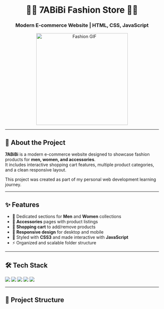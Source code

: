 <h1 align="center">👗👜 7ABiBi Fashion Store 🛒👟</h1>
<h3 align="center">Modern E-commerce Website | HTML, CSS, JavaScript</h3>

<p align="center">
  <img src="https://media.giphy.com/media/3o7aD2saalBwwftBIY/giphy.gif" width="300" alt="Fashion GIF"/>
</p>

---

## 📖 About the Project
**7ABiBi** is a modern e-commerce website designed to showcase fashion products for **men, women, and accessories**.  
It includes interactive shopping cart features, multiple product categories, and a clean responsive layout.  

This project was created as part of my personal web development learning journey.

---

## ✨ Features
- 🧥 Dedicated sections for **Men** and **Women** collections  
- 🎒 **Accessories** pages with product listings  
- 🛒 **Shopping cart** to add/remove products  
- 📱 **Responsive design** for desktop and mobile  
- 🎨 Styled with **CSS3** and made interactive with **JavaScript**  
- ⚡ Organized and scalable folder structure  

---

## 🛠️ Tech Stack
<p align="left">
  <img src="https://img.shields.io/badge/HTML5-E34F26?style=for-the-badge&logo=html5&logoColor=white"/>
  <img src="https://img.shields.io/badge/CSS3-1572B6?style=for-the-badge&logo=css3&logoColor=white"/>
  <img src="https://img.shields.io/badge/JavaScript-F7DF1E?style=for-the-badge&logo=javascript&logoColor=black"/>
  <img src="https://img.shields.io/badge/Bootstrap-563D7C?style=for-the-badge&logo=bootstrap&logoColor=white"/>
  <img src="https://img.shields.io/badge/Font%20Awesome-339AF0?style=for-the-badge&logo=fontawesome&logoColor=white"/>
</p>

---

## 📂 Project Structure
